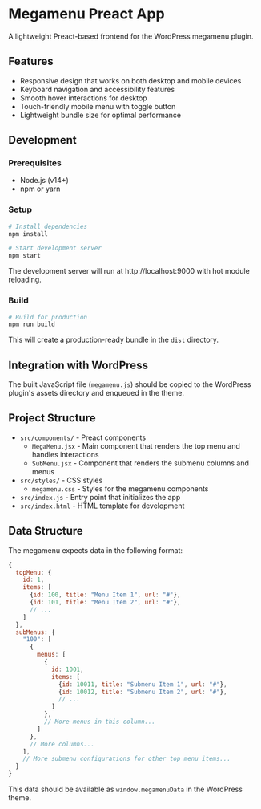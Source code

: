 # Megamenu Preact App

A lightweight Preact-based frontend for the WordPress megamenu plugin.

## Features

- Responsive design that works on both desktop and mobile devices
- Keyboard navigation and accessibility features
- Smooth hover interactions for desktop
- Touch-friendly mobile menu with toggle button
- Lightweight bundle size for optimal performance

## Development

### Prerequisites

- Node.js (v14+)
- npm or yarn

### Setup

```bash
# Install dependencies
npm install

# Start development server
npm start
```

The development server will run at http://localhost:9000 with hot module reloading.

### Build

```bash
# Build for production
npm run build
```

This will create a production-ready bundle in the `dist` directory.

## Integration with WordPress

The built JavaScript file (`megamenu.js`) should be copied to the WordPress plugin's assets directory and enqueued in the theme.

## Project Structure

- `src/components/` - Preact components
  - `MegaMenu.jsx` - Main component that renders the top menu and handles interactions
  - `SubMenu.jsx` - Component that renders the submenu columns and menus
- `src/styles/` - CSS styles
  - `megamenu.css` - Styles for the megamenu components
- `src/index.js` - Entry point that initializes the app
- `src/index.html` - HTML template for development

## Data Structure

The megamenu expects data in the following format:

```javascript
{
  topMenu: {
    id: 1,
    items: [
      {id: 100, title: "Menu Item 1", url: "#"},
      {id: 101, title: "Menu Item 2", url: "#"},
      // ...
    ]
  },
  subMenus: {
    "100": [
      {
        menus: [
          {
            id: 1001,
            items: [
              {id: 10011, title: "Submenu Item 1", url: "#"},
              {id: 10012, title: "Submenu Item 2", url: "#"},
              // ...
            ]
          },
          // More menus in this column...
        ]
      },
      // More columns...
    ],
    // More submenu configurations for other top menu items...
  }
}
```

This data should be available as `window.megamenuData` in the WordPress theme.
